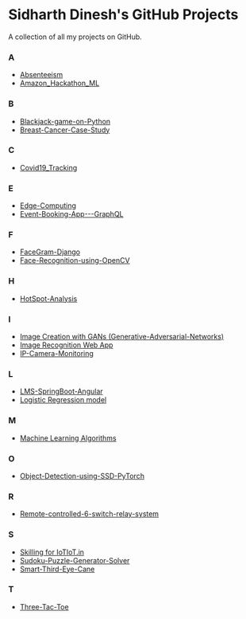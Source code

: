 # Sidharth Dinesh's GitHub Projects
A collection of all my projects on GitHub.

### A
- <a href="https://github.com/Sidharth-Dinesh/Absenteeism">Absenteeism</a>
- <a href="https://github.com/Sidharth-Dinesh/Amazon_Hackathon_ML">Amazon_Hackathon_ML</a>

### B
- <a href="https://github.com/Sidharth-Dinesh/Blackjack-game-on-Python">Blackjack-game-on-Python</a>
- <a href="https://github.com/Sidharth-Dinesh/Breast-Cancer-Case-Study">Breast-Cancer-Case-Study</a>

### C
- <a href="https://github.com/Sidharth-Dinesh/Covid19_Tracking">Covid19_Tracking</a>

### E
- <a href="https://github.com/Sidharth-Dinesh/Edge-Computing">Edge-Computing</a>
- <a href="https://github.com/Sidharth-Dinesh/Event-Booking-App---GraphQL">Event-Booking-App---GraphQL</a>

### F
- <a href="https://github.com/Sidharth-Dinesh/FaceGram-Django">FaceGram-Django</a>
- <a href="https://github.com/Sidharth-Dinesh/Face-Recognition-using-OpenCV">Face-Recognition-using-OpenCV</a>

### H
- <a href="https://github.com/Sidharth-Dinesh/HotSpot-Analysis">HotSpot-Analysis</a>

### I
- <a href="https://github.com/Sidharth-Dinesh/Image-Creation-with-GANs">Image Creation with GANs (Generative-Adversarial-Networks)</a>
- <a href="https://github.com/Sidharth-Dinesh/Image-Recognition-WebApp">Image Recognition Web App</a>
- <a href="https://github.com/Sidharth-Dinesh/IP-Camera-Monitoring">IP-Camera-Monitoring</a>

### L
- <a href="https://github.com/Sidharth-Dinesh/LMS-SpringBoot-Angular">LMS-SpringBoot-Angular</a>
- <a href="https://github.com/Sidharth-Dinesh/Titanic-Logistic-Regression">Logistic Regression model</a>

### M
- <a href="https://github.com/Sidharth-Dinesh/ML-Algorithms">Machine Learning Algorithms</a>

### O
- <a href="https://github.com/Sidharth-Dinesh/Object-Detection-using-SSD-PyTorch">Object-Detection-using-SSD-PyTorch</a>

### R
- <a href="https://github.com/Sidharth-Dinesh/Remote-controlled-6-switch-relay-system">Remote-controlled-6-switch-relay-system</a>

### S
- <a href="https://github.com/Sidharth-Dinesh/IoTIoT.in-Skilling">Skilling for IoTIoT.in</a>
- <a href="https://github.com/Sidharth-Dinesh/Sudoku-Puzzle-Generator-Solver">Sudoku-Puzzle-Generator-Solver</a>
- <a href="https://github.com/Sidharth-Dinesh/Smart-Third-Eye-Cane">Smart-Third-Eye-Cane</a>

### T
- <a href="https://github.com/Sidharth-Dinesh/three-tac-toe">Three-Tac-Toe</a>
